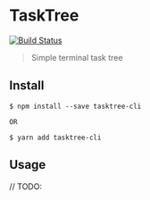 # TaskTree

[![Build Status](https://travis-ci.org/keindev/tasktree.svg?branch=master)](https://travis-ci.org/keindev/tasktree)

> Simple terminal task tree

## Install

```
$ npm install --save tasktree-cli

OR

$ yarn add tasktree-cli
```

## Usage

// TODO:
